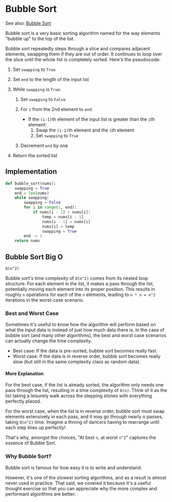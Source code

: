 # Bubble Sort

See also: [Bubble Sort](../../primeagen/02-Sort/01-BubbleSort.md)

Bubble sort is a very basic sorting algorithm named for the way elements "bubble up" to the top of the list.

Bubble sort repeatedly steps through a slice and compares adjacent elements, swapping them if they are out of order. It continues to loop over the slice until the whole list is completely sorted. Here's the pseudocode:

1. Set `swapping` to `True`
2. Set `end` to the length of the input list
3. While `swapping` is `True`:
    1. Set `swapping` to `False`
    2. For `i` from the 2nd element to `end`:
        - If the `(i-1)`th element of the input list is greater than the `i`th element:
            1. Swap the `(i-1)`th element and the `i`th element
            2. Set `swapping` to `True`

    3. Decrement `end` by one

4. Return the sorted list

## Implementation

```py
def bubble_sort(nums):
    swapping = True
    end = len(nums)
    while swapping:
        swapping = False
        for i in range(1, end):
            if nums[i - 1] > nums[i]:
                temp = nums[i - 1]
                nums[i - 1] = nums[i]
                nums[i] = temp
                swapping = True
        end -= 1
    return nums
```

## Bubble Sort Big O

`O(n^2)`

Bubble sort's time complexity of `O(n^2)` comes from its nested loop structure. For each element in the list, it makes a pass through the list, potentially moving each element into its proper position. This results in roughly `n` operations for each of the `n` elements, leading to `n * n = n^2` iterations in the worst-case scenario.

### Best and Worst Case

Sometimes it's useful to know how the algorithm will perform based on what the input data is instead of just how much data there is. In the case of bubble sort (and many other algorithms), the best and worst case scenarios can actually change the time complexity.

- Best case: If the data is pre-sorted, bubble sort becomes really fast.
- Worst case: If the data is in reverse order, bubble sort becomes really slow (but still in the same complexity class as random data).

#### More Explanation

For the best case, if the list is already sorted, the algorithm only needs one pass through the list, resulting in a time complexity of `O(n)`. Think of it as the list taking a leisurely walk across the stepping stones with everything perfectly placed.

For the worst case, when the list is in reverse order, bubble sort must swap elements extensively in each pass, and it may go through nearly n passes, taking `O(n^2)` time. Imagine a throng of dancers having to rearrange until each step lines up perfectly!

That's why, amongst the choices, "At best `n`, at worst `n^2`" captures the essence of Bubble Sort.

### Why Bubble Sort?

Bubble sort is famous for how easy it is to write and understand.

However, it's one of the slowest sorting algorithms, and as a result is almost never used in practice. That said, we covered it because it's a useful thought exercise so that you can appreciate why the more complex and performant algorithms are better.
